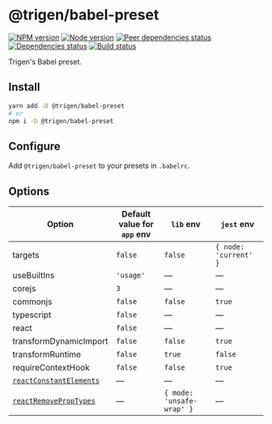 # @trigen/babel-preset

[![NPM version][npm]][npm-url]
[![Node version][node]][node-url]
[![Peer dependencies status][peer-deps]][peer-deps-url]
[![Dependencies status][deps]][deps-url]
[![Build status][build]][build-url]

[npm]: https://img.shields.io/npm/v/%40trigen/babel-preset.svg
[npm-url]: https://npmjs.com/package/@trigen/babel-preset

[node]: https://img.shields.io/node/v/%40trigen/babel-preset.svg
[node-url]: https://nodejs.org

[peer-deps]: https://david-dm.org/TrigenSoftware/scripts/peer-status.svg?path=packages/babel-preset
[peer-deps-url]: https://david-dm.org/TrigenSoftware/scripts?type=peer&path=packages/babel-preset

[deps]: https://img.shields.io/librariesio/release/npm/@trigen/babel-preset
[deps-url]: https://libraries.io/npm/@trigen%2Fbabel-preset/tree

[build]: https://img.shields.io/github/workflow/status/TrigenSoftware/scripts/CI.svg
[build-url]: https://github.com/TrigenSoftware/scripts/actions

Trigen's Babel preset.

## Install

```bash
yarn add -D @trigen/babel-preset
# or
npm i -D @trigen/babel-preset
```

## Configure

Add `@trigen/babel-preset` to your presets in `.babelrc`.

## Options

| Option | Default value for `app` env | `lib` env | `jest` env |
|------|-----------------------------|-----------|------------|
| targets | `false` | `false` | `{ node: 'current' }` |
| useBuiltIns | `'usage'` | — | — |
| corejs | `3` | — | — |
| commonjs | `false` | `false` | `true` |
| typescript | `false` | — | — |
| react | `false` | — | — |
| transformDynamicImport | `false` | `false` | `true` |
| transformRuntime | `false` | `true` | `false` |
| requireContextHook | `false` | `false` | `true` |
| [`reactConstantElements`](https://babeljs.io/docs/en/next/babel-plugin-transform-react-constant-elements.html#options) | — | — | — |
| [`reactRemovePropTypes`](https://github.com/oliviertassinari/babel-plugin-transform-react-remove-prop-types#options) | — | `{ mode: 'unsafe-wrap' }` | — |
